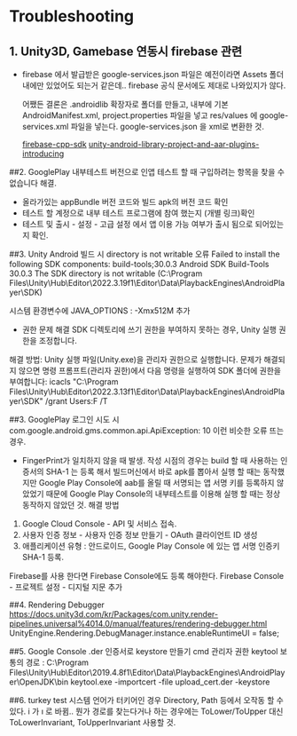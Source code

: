 # Troubleshooting

## 1. Unity3D, Gamebase 연동시 firebase 관련

- firebase 에서 발급받은 google-services.json 파일은 예전이라면 Assets 폴더 내에만 있었어도 되는거 같은데..
  firebase 공식 문서에도 제대로 나와있지가 않다.

  어쨌든 결론은 .androidlib 확장자로 폴더를 만들고, 내부에 기본 AndroidManifest.xml, project.properties 파일을 넣고
  res/values 에 google-services.xml 파일을 넣는다.
  google-services.json 을 xml로 변환한 것.

  [firebase-cpp-sdk](https://github.com/firebase/firebase-cpp-sdk/tree/main)
  [unity-android-library-project-and-aar-plugins-introducing](https://docs.unity3d.com/kr/2022.3/Manual/android-library-project-and-aar-plugins-introducing.html)

##2. GooglePlay 내부테스트 버전으로 인앱 테스트 할 때 구입하려는 항목을 찾을 수 없습니다 해결.

- 올라가있는 appBundle 버전 코드와 빌드 apk의 버전 코드 확인
- 테스트 할 계정으로 내부 테스트 프로그램에 참여 했는지 (개별 링크)확인
- 테스트 및 출시 - 설정 - 고급 설정 에서 앱 이용 가능 여부가 출시 됨으로 되어있는지 확인.

##3. Unity Android 빌드 시 directory is not writable 오류
Failed to install the following SDK components:
build-tools;30.0.3 Android SDK Build-Tools 30.0.3
The SDK directory is not writable (C:\Program Files\Unity\Hub\Editor\2022.3.19f1\Editor\Data\PlaybackEngines\AndroidPlayer\SDK)

시스템 환경변수에 JAVA_OPTIONS : -Xmx512M 추가

- 권한 문제 해결
  SDK 디렉토리에 쓰기 권한을 부여하지 못하는 경우, Unity 실행 권한을 조정합니다.

해결 방법:
Unity 실행 파일(Unity.exe)을 관리자 권한으로 실행합니다.
문제가 해결되지 않으면 명령 프롬프트(관리자 권한)에서 다음 명령을 실행하여 SDK 폴더에 권한을 부여합니다:
icacls "C:\Program Files\Unity\Hub\Editor\2022.3.13f1\Editor\Data\PlaybackEngines\AndroidPlayer\SDK" /grant Users:F /T

##3. GooglePlay 로그인 시도 시 com.google.android.gms.common.api.ApiException: 10 이런 비슷한 오류 뜨는 경우.

- FingerPrint가 일치하지 않을 때 발생.
  작성 시점의 경우는 build 할 때 사용하는 인증서의 SHA-1 는 등록 해서 빌드머신에서 바로 apk를 뽑아서 실행 할 때는 동작했지만
  Google Play Console에 aab를 올릴 때 서명되는 앱 서명 키를 등록하지 않았었기 때문에
  Google Play Console의 내부테스트를 이용해 실행 할 때는 정상 동작하지 않았던 것.
  해결 방법

1. Google Cloud Console - API 및 서비스 접속.
2. 사용자 인증 정보 - 사용자 인증 정보 만들기 - OAuth 클라이언트 ID 생성
3. 애플리케이션 유형 : 안드로이드, Google Play Console 에 있는 앱 서명 인증키 SHA-1 등록.

Firebase를 사용 한다면 Firebase Console에도 등록 해야한다.
Firebase Console - 프로젝트 설정 - 디지털 지문 추가

##4. Rendering Debugger
https://docs.unity3d.com/kr/Packages/com.unity.render-pipelines.universal%4014.0/manual/features/rendering-debugger.html
UnityEngine.Rendering.DebugManager.instance.enableRuntimeUI = false;

##5. Google Console .der 인증서로 keystore 만들기
cmd 관리자 권한
keytool 보통의 경로 : C:\Program Files\Unity\Hub\Editor\2019.4.8f1\Editor\Data\PlaybackEngines\AndroidPlayer\OpenJDK\bin
keytool.exe -importcert -file upload_cert.der -keystore <keystorefile>

##6. turkey test
시스템 언어가 터키어인 경우 Directory, Path 등에서 오작동 할 수 있다.
i 가 ı 로 바뀜.. 뭔가 경로를 찾는다거나 하는 경우에는
ToLower/ToUpper 대신 ToLowerInvariant, ToUpperInvariant 사용할 것.
